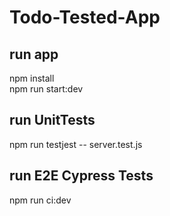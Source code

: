 # Todo-Tested-App

## run app
npm install  
npm run start:dev

## run UnitTests
npm run testjest -- server.test.js

## run E2E Cypress Tests
npm run ci:dev
